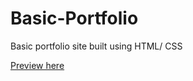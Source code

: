 # Basic-Portfolio
Basic portfolio site built using HTML/ CSS

[Preview here](https://createbygina.github.io/Basic-Portfolio/)

